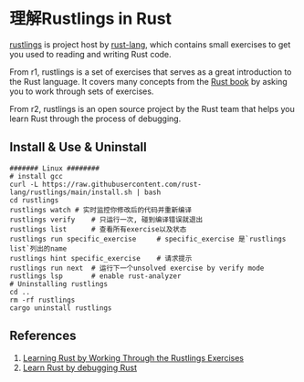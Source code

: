 # 理解Rustlings in Rust

[rustlings](https://github.com/rust-lang/rustlings) is project host by [rust-lang](https://github.com/rust-lang), which contains small exercises to get you used to reading and writing Rust code.

From r1, rustlings is a set of exercises that serves as a great introduction to the Rust language. It covers many concepts from the [Rust book](https://doc.rust-lang.org/book/title-page.html) by asking you to work through sets of exercises.

From r2, rustlings is an open source project by the Rust team that helps you learn Rust through the process of debugging.

## Install & Use & Uninstall

```
####### Linux ########
# install gcc
curl -L https://raw.githubusercontent.com/rust-lang/rustlings/main/install.sh | bash
cd rustlings
rustlings watch	# 实时监控你修改后的代码并重新编译
rustlings verify	# 只运行一次, 碰到编译错误就退出
rustlings list		# 查看所有exercise以及状态
rustlings run specific_exercise		# specific_exercise 是`rustlings list`列出的name
rustlings hint specific_exercise	# 请求提示
rustlings run next	# 运行下一个unsolved exercise by verify mode
rustlings lsp		# enable rust-analyzer
# Uninstalling rustlings
cd ..
rm -rf rustlings
cargo uninstall rustlings
```



## References

1. [Learning Rust by Working Through the Rustlings Exercises](https://egghead.io/courses/learning-rust-by-solving-the-rustlings-exercises-a722)
2. [Learn Rust by debugging Rust](https://opensource.com/article/22/7/learn-rust-rustlings) 

